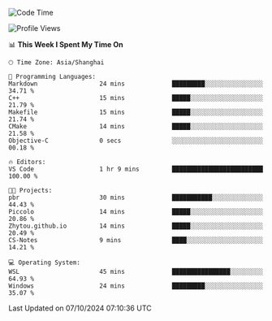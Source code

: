 <!--START_SECTION:waka-->
![Code Time](http://img.shields.io/badge/Code%20Time-2%2C033%20hrs%2047%20mins-blue)

![Profile Views](http://img.shields.io/badge/Profile%20Views-0-blue)

📊 **This Week I Spent My Time On** 

```text
🕑︎ Time Zone: Asia/Shanghai

💬 Programming Languages: 
Markdown                 24 mins             █████████░░░░░░░░░░░░░░░░   34.71 % 
C++                      15 mins             █████░░░░░░░░░░░░░░░░░░░░   21.79 % 
Makefile                 15 mins             █████░░░░░░░░░░░░░░░░░░░░   21.74 % 
CMake                    14 mins             █████░░░░░░░░░░░░░░░░░░░░   21.58 % 
Objective-C              0 secs              ░░░░░░░░░░░░░░░░░░░░░░░░░   00.18 % 

🔥 Editors: 
VS Code                  1 hr 9 mins         █████████████████████████   100.00 % 

🐱‍💻 Projects: 
pbr                      30 mins             ███████████░░░░░░░░░░░░░░   44.43 % 
Piccolo                  14 mins             █████░░░░░░░░░░░░░░░░░░░░   20.86 % 
Zhytou.github.io         14 mins             █████░░░░░░░░░░░░░░░░░░░░   20.49 % 
CS-Notes                 9 mins              ████░░░░░░░░░░░░░░░░░░░░░   14.21 % 

💻 Operating System: 
WSL                      45 mins             ████████████████░░░░░░░░░   64.93 % 
Windows                  24 mins             █████████░░░░░░░░░░░░░░░░   35.07 % 
```


 Last Updated on 07/10/2024 07:10:36 UTC
<!--END_SECTION:waka-->